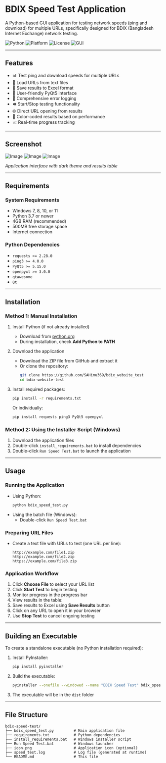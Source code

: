 # BDIX Speed Test Application

A Python-based GUI application for testing network speeds (ping and download) for multiple URLs, specifically designed for BDIX (Bangladesh Internet Exchange) network testing.

![Python](https://img.shields.io/badge/Python-3.7%252B-blue) ![Platform](https://img.shields.io/badge/Platform-Windows-lightgrey) ![License](https://img.shields.io/badge/License-MIT-green) ![GUI](https://img.shields.io/badge/GUI-PyQt5-green)

---

## Features

- 📊 Test ping and download speeds for multiple URLs  
- 📁 Load URLs from text files  
- 💾 Save results to Excel format  
- 🎨 User-friendly PyQt5 interface  
- 📝 Comprehensive error logging  
- ⏯️ Start/Stop testing functionality  
- 🌐 Direct URL opening from results  
- 🎯 Color-coded results based on performance  
- 📈 Real-time progress tracking  

---

## Screenshot

![Image](SS01.PNG) ![Image](SS02.PNG) ![Image](SS03.PNG)

*Application interface with dark theme and results table*

---

## Requirements

### System Requirements

- Windows 7, 8, 10, or 11  
- Python 3.7 or newer  
- 4GB RAM (recommended)  
- 500MB free storage space  
- Internet connection  

### Python Dependencies

- `requests >= 2.28.0`  
- `ping3 >= 4.0.0`  
- `PyQt5 >= 5.15.0`  
- `openpyxl >= 3.0.0`
- `qtawesome`
- `Qt`
  
---

## Installation

### Method 1: Manual Installation

1. Install Python (if not already installed)  
   - Download from [python.org](https://www.python.org/)  
   - During installation, check **Add Python to PATH**  

2. Download the application  
   - Download the ZIP file from GitHub and extract it  
   - Or clone the repository:
     ```bash
     git clone https://github.com/SAHimu369/bdix_website_test
     cd bdix-website-test
     ```

3. Install required packages:
    ```bash
    pip install -r requirements.txt
    ```
   Or individually:
    ```bash
    pip install requests ping3 PyQt5 openpyxl
    ```

### Method 2: Using the Installer Script (Windows)

1. Download the application files  
2. Double-click `install_requirements.bat` to install dependencies  
3. Double-click `Run Speed Test.bat` to launch the application  

---

## Usage

### Running the Application

- Using Python:
    ```bash
    python bdix_speed_test.py
    ```
- Using the batch file (Windows):
    - Double-click `Run Speed Test.bat`  

### Preparing URL Files

- Create a text file with URLs to test (one URL per line):
    ```text
    http://example.com/file1.zip
    http://example.com/file2.zip
    https://example.com/file3.zip
    ```

### Application Workflow

1. Click **Choose File** to select your URL list  
2. Click **Start Test** to begin testing  
3. Monitor progress in the progress bar  
4. View results in the table:
5. Save results to Excel using **Save Results** button  
6. Click on any URL to open it in your browser  
7. Use **Stop Test** to cancel ongoing testing  

---

## Building an Executable

To create a standalone executable (no Python installation required):

1. Install PyInstaller:
    ```bash
    pip install pyinstaller
    ```
2. Build the executable:
    ```bash
    pyinstaller --onefile --windowed --name "BDIX Speed Test" bdix_speed_test.py
    ```
3. The executable will be in the `dist` folder  

---

## File Structure

```text
bdix-speed-test/
├── bdix_speed_test.py         # Main application file
├── requirements.txt           # Python dependencies
├── install_requirements.bat   # Windows installer script
├── Run Speed Test.bat         # Windows launcher
├── icon.png                   # Application icon (optional)
├── speed_test.log             # Log file (generated at runtime)
└── README.md                  # This file
